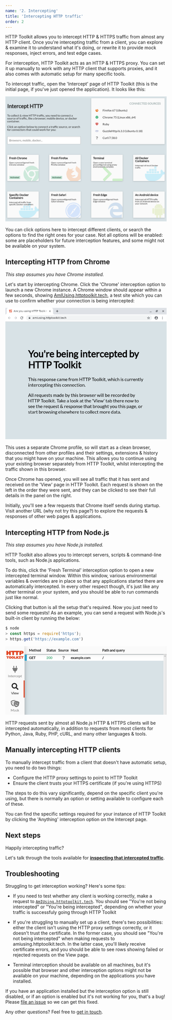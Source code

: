 ```yaml
---
name: '2. Intercepting'
title: 'Intercepting HTTP traffic'
order: 2
---
```


HTTP Toolkit allows you to intercept HTTP & HTTPS traffic from almost any HTTP client. Once you're intercepting traffic from a client, you can explore & examine it to understand what it's doing, or rewrite it to provide mock responses, inject errors, and test edge cases.

For interception, HTTP Toolkit acts as an HTTP & HTTPS proxy. You can set it up manually to work with any HTTP client that supports proxies, and it also comes with automatic setup for many specific tools.

To intercept traffic, open the 'Intercept' page of HTTP Toolkit (this is the initial page, if you've just opened the application). It looks like this:

![The HTTP Toolkit intercept page](../../images/intercept-screenshot.png)

You can click options here to intercept different clients, or search the options to find the right ones for your case. Not all options will be enabled: some are placeholders for future interception features, and some might not be available on your system.

## Intercepting HTTP from Chrome

_This step assumes you have Chrome installed._

Let's start by intercepting Chrome. Click the 'Chrome' interception option to launch a new Chrome instance. A Chrome window should appear within a few seconds, showing [AmIUsing.httptoolkit.tech](https://AmIUsing.httptoolkit.tech), a test site which you can use to confirm whether your connection is being intercepted:

![A Chrome window showing the intercepted AmIUsing page](./fresh-chrome-amiusing.png)

This uses a separate Chrome profile, so will start as a clean browser, disconnected from other profiles and their settings, extensions & history that you might have on your machine. This allows you to continue using your existing browser separately from HTTP Toolkit, whilst intercepting the traffic shown in this browser.

Once Chrome has opened, you will see all traffic that it has sent and received on the 'View' page in HTTP Toolkit. Each request is shown on the left in the order they were sent, and they can be clicked to see their full details in the panel on the right.

Initially, you'll see a few requests that Chrome itself sends during startup. Visit another URL (why not try this page?) to explore the requests & responses of other web pages & applications.

## Intercepting HTTP from Node.js

_This step assumes you have Node.js installed._

HTTP Toolkit also allows you to intercept servers, scripts & command-line tools, such as Node.js applications.

To do this, click the 'Fresh Terminal' interception option to open a new intercepted terminal window. Within this window, various environmental variables & overrides are in place so that any applications started there are automatically intercepted. In every other respect though, it's just like any other terminal on your system, and you should be able to run commands just like normal.

Clicking that button is all the setup that's required. Now you just need to send some requests! As an example, you can send a request with Node.js's built-in client by running the below:

```js
$ node
> const https = require('https');
> https.get('https://example.com')
```

![An intercepted example.com request in HTTP Toolkit](./node-example.com-request.png)

HTTP requests sent by almost all Node.js HTTP & HTTPS clients will be intercepted automatically, in addition to requests from most clients for Python, Java, Ruby, PHP, cURL, and many other languages & tools.

## Manually intercepting HTTP clients

To manually intercept traffic from a client that doesn't have automatic setup, you need to do two things:

* Configure the HTTP proxy settings to point to HTTP Toolkit
* Ensure the client trusts your HTTPS certificate (if you're using HTTPS)

The steps to do this vary significantly, depend on the specific client you're using, but there is normally an option or setting available to configure each of these.

You can find the specific settings required for your instance of HTTP Toolkit by clicking the 'Anything' interception option on the Intercept page.

## Next steps

Happily intercepting traffic?

Let's talk through the tools available for **[inspecting that intercepted traffic](/docs/getting-started/inspecting/)**.

## Troubleshooting

Struggling to get interception working? Here's some tips:

* If you need to test whether any client is working correctly, make a request to [`AmIUsing.httptoolkit.tech`](https://amiusing.httptoolkit.tech). You should see "You're not being intercepted" or "You're being intercepted", depending on whether your traffic is successfuly going through HTTP Toolkit

* If you're struggling to manually set up a client, there's two possibilities: either the client isn't using the HTTP proxy settings correctly, or it doesn't trust the certificate. In the former case, you should see "You're not being intercepted" when making requests to amiusing.httptoolkit.tech. In the latter case, you'll likely receive certificate errors, and you should be able to see rows showing failed or rejected requests on the View page.

* Terminal interception should be available on all machines, but it's possible that browser and other interception options might not be available on your machine, depending on the applications you have installed.

If you have an application installed but the interception option is still disabled, or if an option is enabled but it's not working for you, that's a bug! Please [file an issue](https://github.com/httptoolkit/feedback/issues/new) so we can get this fixed.

Any other questions? Feel free to [get in touch](/contact/).
